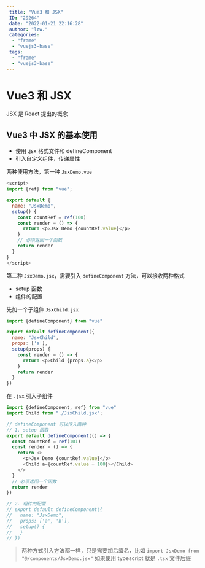```yaml
---
 title: "Vue3 和 JSX"
 ID: "29264"
 date: "2022-01-21 22:16:28"
 author: "lzw."
 categories: 
  - "frame"
  - "vuejs3-base"
 tags: 
  - "frame"
  - "vuejs3-base"
---
```


# Vue3 和 JSX 

JSX 是 React 提出的概念

## Vue3 中 JSX 的基本使用

- 使用 .jsx 格式文件和 defineComponent
- 引入自定义组件，传递属性

两种使用方法，第一种 `JsxDemo.vue`

```js
<script>
import {ref} from "vue";

export default {
  name: "JsxDemo",
  setup() {
    const countRef = ref(100)
    const render = () => {
      return <p>Jsx Demo {countRef.value}</p>
    }
    // 必须返回一个函数
    return render
  }
}
</script>
```

第二种 `JsxDemo.jsx`，需要引入 `defineComponent` 方法，可以接收两种格式

- setup 函数
- 组件的配置

先加一个子组件 `JsxChild.jsx`

```js
import {defineComponent} from "vue"

export default defineComponent({
  name: "JsxChild",
  props: ['a'],
  setup(props) {
    const render = () => {
      return <p>Child {props.a}</p>
    }
    return render
  }
})
```

在 `.jsx` 引入子组件

```js
import {defineComponent, ref} from "vue"
import Child from "./JsxChild.jsx";

// defineComponent 可以传入两种
// 1. setup 函数
export default defineComponent(() => {
  const countRef = ref(101)
  const render = () => {
    return <>
      <p>Jsx Demo {countRef.value}</p>
      <Child a={countRef.value + 100}></Child>
    </>
  }
  // 必须返回一个函数
  return render
})

// 2. 组件的配置
// export default defineComponent({
//   name: "JsxDemo",
//   props: ['a', 'b'],
//   setup() {
//   }
// })
```

> 两种方式引入方法都一样，只是需要加后缀名，比如 `import JsxDemo from "@/components/JsxDemo.jsx"`
> 如果使用 typescript 就是 `.tsx` 文件后缀














